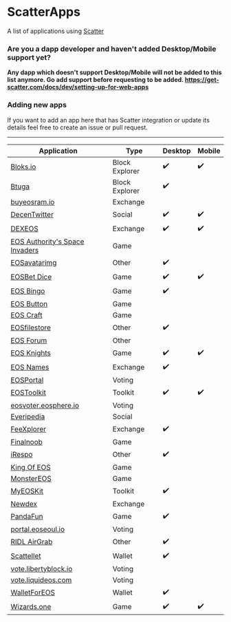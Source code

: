 # ScatterApps

A list of applications using [Scatter](https://get-scatter.com)

### Are you a dapp developer and haven't added Desktop/Mobile support yet?

**Any dapp which doesn't support Desktop/Mobile will not be added to this list anymore. Go add support before requesting to be added.
https://get-scatter.com/docs/dev/setting-up-for-web-apps**

### Adding new apps

If you want to add an app here that has Scatter integration or update its details feel free to create an issue or pull request.

-------------

| Application | Type | Desktop | Mobile | 
| -- | -- | -- | -- |
| [Bloks.io](https://bloks.io/) | Block Explorer | :heavy_check_mark: | :heavy_check_mark: |
| [Btuga](https://btuga.io/) | Block Explorer | :heavy_check_mark: | |
| [buyeosram.io](https://buyeosram.io) | Exchange | | |
| [DecenTwitter](http://decentwitter.com) | Social | :heavy_check_mark: | :heavy_check_mark: |
| [DEXEOS](https://dexeos.io/) | Exchange | :heavy_check_mark: | :heavy_check_mark: |
| [EOS Authority's Space Invaders](https://eosauthority.com/spaceMainnet) | Game | | |
| [EOSavatarimg](https://eosavatarimg.now.sh) | Other | :heavy_check_mark: | |
| [EOSBet Dice](https://dice.eosbet.io/) | Game | :heavy_check_mark: | :heavy_check_mark: |
| [EOS Bingo](https://eosbingo.net) | Game | :heavy_check_mark: | |
| [EOS Button](https://eosbutton.io) | Game | | |
| [EOS Craft](http://eoscraft.online/) | Game | | |
| [EOSfilestore](https://eosfilestore.now.sh) | Other | :heavy_check_mark: | |
| [EOS Forum](https://eos-forum.org) | Other | | |
| [EOS Knights](http://eosknights.io) | Game | :heavy_check_mark: | :heavy_check_mark: |
| [EOS Names](http://eosnames.net) | Exchange | :heavy_check_mark: | |
| [EOSPortal](http://eosportal.io) | Voting | | |
| [EOSToolkit](https://eostoolkit.io) | Toolkit | :heavy_check_mark: | :heavy_check_mark: |
| [eosvoter.eosphere.io](https://eosvoter.eosphere.io) | Voting | | |
| [Everipedia](https://iqnetwork.io) | Social | | |
| [FeeXplorer](https://eos.feexplorer.io) | Exchange | :heavy_check_mark: | |
| [Finalnoob](https://finalnoob.com/) | Game | | |
| [iRespo](https://www.irespo.com/) | Other | :heavy_check_mark: | |
| [King Of EOS](https://kingofeos.com) | Game | | |
| [MonsterEOS](http://monstereos.io) | Game | | |
| [MyEOSKit](https://www.myeoskit.com) | Toolkit | :heavy_check_mark: | |
| [Newdex](https://newdex.io) | Exchange | | |
| [PandaFun](http://game.pandafun.io) | Game | :heavy_check_mark: | |
| [portal.eoseoul.io](https://portal.eoseoul.io) | Voting | | |
| [RIDL AirGrab](https://ridl.get-scatter.com) | Other | :heavy_check_mark: | |
| [Scattellet](https://scattellet.com) | Wallet | :heavy_check_mark: | |
| [vote.libertyblock.io](http://vote.libertyblock.io) | Voting | | |
| [vote.liquideos.com](http://vote.liquideos.com) | Voting | | |
| [WalletForEOS](http://www.walletforeos.com/) | Wallet | :heavy_check_mark: | |
| [Wizards.one](https://game.wizards.one) | Game | :heavy_check_mark: | :heavy_check_mark: |
